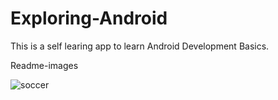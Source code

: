 # Exploring-Android

This is a self learing app to learn Android Development Basics.

Readme-images

![soccer](https://user-images.githubusercontent.com/26083245/67554816-b5f78f80-f72d-11e9-9b5a-da1c8c6c7c5e.png)
